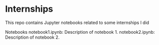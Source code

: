 # Internships

This repo contains Jupyter notebooks related to some internships I did

Notebooks
notebook1.ipynb: Description of notebook 1.
notebook2.ipynb: Description of notebook 2.
